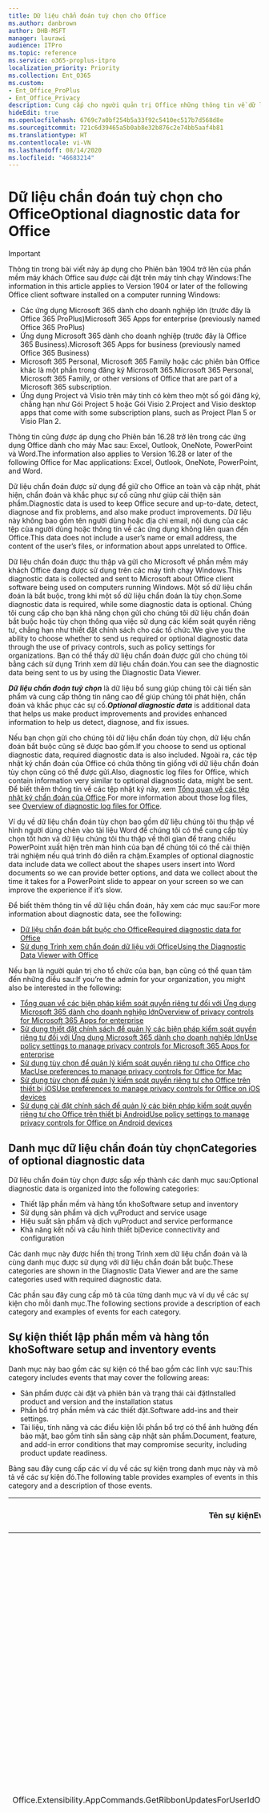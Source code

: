```yaml
---
title: Dữ liệu chẩn đoán tuỳ chọn cho Office
ms.author: danbrown
author: DHB-MSFT
manager: laurawi
audience: ITPro
ms.topic: reference
ms.service: o365-proplus-itpro
localization_priority: Priority
ms.collection: Ent_O365
ms.custom:
- Ent_Office_ProPlus
- Ent_Office_Privacy
description: Cung cấp cho người quản trị Office những thông tin về dữ liệu chẩn đoán tùy chọn trong Office, bao gồm một số sự kiện ví dụ.
hideEdit: true
ms.openlocfilehash: 6769c7a0bf254b5a33f92c5410ec517b7d568d8e
ms.sourcegitcommit: 721c6d39465a5b0ab8e32b876c2e74bb5aaf4b81
ms.translationtype: HT
ms.contentlocale: vi-VN
ms.lasthandoff: 08/14/2020
ms.locfileid: "46683214"
---
```

# <a name="optional-diagnostic-data-for-office"></a><span data-ttu-id="ce658-103">Dữ liệu chẩn đoán tuỳ chọn cho Office</span><span class="sxs-lookup"><span data-stu-id="ce658-103">Optional diagnostic data for Office</span></span>

> [!IMPORTANT]
> <span data-ttu-id="ce658-104">Thông tin trong bài viết này áp dụng cho Phiên bản 1904 trở lên của phần mềm máy khách Office sau được cài đặt trên máy tính chạy Windows:</span><span class="sxs-lookup"><span data-stu-id="ce658-104">The information in this article applies to Version 1904 or later of the following Office client software installed on a computer running Windows:</span></span>
> - <span data-ttu-id="ce658-105">Các ứng dụng Microsoft 365 dành cho doanh nghiệp lớn (trước đây là Office 365 ProPlus)</span><span class="sxs-lookup"><span data-stu-id="ce658-105">Microsoft 365 Apps for enterprise (previously named Office 365 ProPlus)</span></span>
> - <span data-ttu-id="ce658-106">Ứng dụng Microsoft 365 dành cho doanh nghiệp (trước đây là Office 365 Business).</span><span class="sxs-lookup"><span data-stu-id="ce658-106">Microsoft 365 Apps for business (previously named Office 365 Business)</span></span>
> - <span data-ttu-id="ce658-107">Microsoft 365 Personal, Microsoft 365 Family hoặc các phiên bản Office khác là một phần trong đăng ký Microsoft 365.</span><span class="sxs-lookup"><span data-stu-id="ce658-107">Microsoft 365 Personal, Microsoft 365 Family, or other versions of Office that are part of a Microsoft 365 subscription.</span></span>
> - <span data-ttu-id="ce658-108">Ứng dụng Project và Visio trên máy tính có kèm theo một số gói đăng ký, chẳng hạn như Gói Project 5 hoặc Gói Visio 2.</span><span class="sxs-lookup"><span data-stu-id="ce658-108">Project and Visio desktop apps that come with some subscription plans, such as Project Plan 5 or Visio Plan 2.</span></span>
>
> <span data-ttu-id="ce658-109">Thông tin cũng được áp dụng cho Phiên bản 16.28 trở lên trong các ứng dụng Office dành cho máy Mac sau: Excel, Outlook, OneNote, PowerPoint và Word.</span><span class="sxs-lookup"><span data-stu-id="ce658-109">The information also applies to Version 16.28 or later of the following Office for Mac applications: Excel, Outlook, OneNote, PowerPoint, and Word.</span></span>

<span data-ttu-id="ce658-110">Dữ liệu chẩn đoán được sử dụng để giữ cho Office an toàn và cập nhật, phát hiện, chẩn đoán và khắc phục sự cố cũng như giúp cải thiện sản phẩm.</span><span class="sxs-lookup"><span data-stu-id="ce658-110">Diagnostic data is used to keep Office secure and up-to-date, detect, diagnose and fix problems, and also make product improvements.</span></span> <span data-ttu-id="ce658-111">Dữ liệu này không bao gồm tên người dùng hoặc địa chỉ email, nội dung của các tệp của người dùng hoặc thông tin về các ứng dụng không liên quan đến Office.</span><span class="sxs-lookup"><span data-stu-id="ce658-111">This data does not include a user’s name or email address, the content of the user’s files, or information about apps unrelated to Office.</span></span>

<span data-ttu-id="ce658-112">Dữ liệu chẩn đoán được thu thập và gửi cho Microsoft về phần mềm máy khách Office đang được sử dụng trên các máy tính chạy Windows.</span><span class="sxs-lookup"><span data-stu-id="ce658-112">This diagnostic data is collected and sent to Microsoft about Office client software being used on computers running Windows.</span></span> <span data-ttu-id="ce658-113">Một số dữ liệu chẩn đoán là bắt buộc, trong khi một số dữ liệu chẩn đoán là tùy chọn.</span><span class="sxs-lookup"><span data-stu-id="ce658-113">Some diagnostic data is required, while some diagnostic data is optional.</span></span> <span data-ttu-id="ce658-114">Chúng tôi cung cấp cho bạn khả năng chọn gửi cho chúng tôi dữ liệu chẩn đoán bắt buộc hoặc tùy chọn thông qua việc sử dụng các kiểm soát quyền riêng tư, chẳng hạn như thiết đặt chính sách cho các tổ chức.</span><span class="sxs-lookup"><span data-stu-id="ce658-114">We give you the ability to choose whether to send us required or optional diagnostic data through the use of privacy controls, such as policy settings for organizations.</span></span> <span data-ttu-id="ce658-115">Bạn có thể thấy dữ liệu chẩn đoán được gửi cho chúng tôi bằng cách sử dụng Trình xem dữ liệu chẩn đoán.</span><span class="sxs-lookup"><span data-stu-id="ce658-115">You can see the diagnostic data being sent to us by using the Diagnostic Data Viewer.</span></span>

<span data-ttu-id="ce658-116">***Dữ liệu chẩn đoán tuỳ chọn*** là dữ liệu bổ sung giúp chúng tôi cải tiến sản phẩm và cung cấp thông tin nâng cao để giúp chúng tôi phát hiện, chẩn đoán và khắc phục các sự cố.</span><span class="sxs-lookup"><span data-stu-id="ce658-116">***Optional diagnostic data*** is additional data that helps us make product improvements and provides enhanced information to help us detect, diagnose, and fix issues.</span></span>

<span data-ttu-id="ce658-117">Nếu bạn chọn gửi cho chúng tôi dữ liệu chẩn đoán tùy chọn, dữ liệu chẩn đoán bắt buộc cũng sẽ được bao gồm.</span><span class="sxs-lookup"><span data-stu-id="ce658-117">If you choose to send us optional diagnostic data, required diagnostic data is also included.</span></span> <span data-ttu-id="ce658-118">Ngoài ra, các tệp nhật ký chẩn đoán của Office có chứa thông tin giống với dữ liệu chẩn đoán tùy chọn cũng có thể được gửi.</span><span class="sxs-lookup"><span data-stu-id="ce658-118">Also, diagnostic log files for Office, which contain information very similar to optional diagnostic data, might be sent.</span></span> <span data-ttu-id="ce658-119">Để biết thêm thông tin về các tệp nhật ký này, xem [Tổng quan về các tệp nhật ký chẩn đoán của Office](https://support.microsoft.com/office/fba86aac-70dc-4858-ae1f-ec2034346cdf).</span><span class="sxs-lookup"><span data-stu-id="ce658-119">For more information about those log files, see [Overview of diagnostic log files for Office](https://support.microsoft.com/office/fba86aac-70dc-4858-ae1f-ec2034346cdf).</span></span>

<span data-ttu-id="ce658-120">Ví dụ về dữ liệu chẩn đoán tùy chọn bao gồm dữ liệu chúng tôi thu thập về hình người dùng chèn vào tài liệu Word để chúng tôi có thể cung cấp tùy chọn tốt hơn và dữ liệu chúng tôi thu thập về thời gian để trang chiếu PowerPoint xuất hiện trên màn hình của bạn để chúng tôi có thể cải thiện trải nghiệm nếu quá trình đó diễn ra chậm.</span><span class="sxs-lookup"><span data-stu-id="ce658-120">Examples of optional diagnostic data include data we collect about the shapes users insert into Word documents so we can provide better options, and data we collect about the time it takes for a PowerPoint slide to appear on your screen so we can improve the experience if it’s slow.</span></span>

<span data-ttu-id="ce658-121">Để biết thêm thông tin về dữ liệu chẩn đoán, hãy xem các mục sau:</span><span class="sxs-lookup"><span data-stu-id="ce658-121">For more information about diagnostic data, see the following:</span></span>

- [<span data-ttu-id="ce658-122">Dữ liệu chẩn đoán bắt buộc cho Office</span><span class="sxs-lookup"><span data-stu-id="ce658-122">Required diagnostic data for Office</span></span>](required-diagnostic-data.md)
- [<span data-ttu-id="ce658-123">Sử dụng Trình xem chẩn đoán dữ liệu với Office</span><span class="sxs-lookup"><span data-stu-id="ce658-123">Using the Diagnostic Data Viewer with Office</span></span>](https://support.office.com/article/cf761ce9-d805-4c60-a339-4e07f3182855)

<span data-ttu-id="ce658-124">Nếu bạn là người quản trị cho tổ chức của bạn, bạn cũng có thể quan tâm đến những điều sau:</span><span class="sxs-lookup"><span data-stu-id="ce658-124">If you’re the admin for your organization, you might also be interested in the following:</span></span>

- [<span data-ttu-id="ce658-125">Tổng quan về các biện pháp kiểm soát quyền riêng tư đối với Ứng dụng Microsoft 365 dành cho doanh nghiệp lớn</span><span class="sxs-lookup"><span data-stu-id="ce658-125">Overview of privacy controls for Microsoft 365 Apps for enterprise</span></span>](overview-privacy-controls.md)
- [<span data-ttu-id="ce658-126">Sử dụng thiết đặt chính sách để quản lý các biện pháp kiểm soát quyền riêng tư đối với Ứng dụng Microsoft 365 dành cho doanh nghiệp lớn</span><span class="sxs-lookup"><span data-stu-id="ce658-126">Use policy settings to manage privacy controls for Microsoft 365 Apps for enterprise</span></span>](manage-privacy-controls.md)
- [<span data-ttu-id="ce658-127">Sử dụng tùy chọn để quản lý kiểm soát quyền riêng tư cho Office cho Mac</span><span class="sxs-lookup"><span data-stu-id="ce658-127">Use preferences to manage privacy controls for Office for Mac</span></span>](mac-privacy-preferences.md)
- [<span data-ttu-id="ce658-128">Sử dụng tùy chọn để quản lý kiểm soát quyền riêng tư cho Office trên thiết bị iOS</span><span class="sxs-lookup"><span data-stu-id="ce658-128">Use preferences to manage privacy controls for Office on iOS devices</span></span>](ios-privacy-preferences.md)
- [<span data-ttu-id="ce658-129">Sử dụng cài đặt chính sách để quản lý các biện pháp kiểm soát quyền riêng tư cho Office trên thiết bị Android</span><span class="sxs-lookup"><span data-stu-id="ce658-129">Use policy settings to manage privacy controls for Office on Android devices</span></span>](android-privacy-controls.md)

## <a name="categories-of-optional-diagnostic-data"></a><span data-ttu-id="ce658-130">Danh mục dữ liệu chẩn đoán tùy chọn</span><span class="sxs-lookup"><span data-stu-id="ce658-130">Categories of optional diagnostic data</span></span>

<span data-ttu-id="ce658-131">Dữ liệu chẩn đoán tùy chọn được sắp xếp thành các danh mục sau:</span><span class="sxs-lookup"><span data-stu-id="ce658-131">Optional diagnostic data is organized into the following categories:</span></span>

- <span data-ttu-id="ce658-132">Thiết lập phần mềm và hàng tồn kho</span><span class="sxs-lookup"><span data-stu-id="ce658-132">Software setup and inventory</span></span>
- <span data-ttu-id="ce658-133">Sử dụng sản phẩm và dịch vụ</span><span class="sxs-lookup"><span data-stu-id="ce658-133">Product and service usage</span></span>
- <span data-ttu-id="ce658-134">Hiệu suất sản phẩm và dịch vụ</span><span class="sxs-lookup"><span data-stu-id="ce658-134">Product and service performance</span></span>
- <span data-ttu-id="ce658-135">Khả năng kết nối và cấu hình thiết bị</span><span class="sxs-lookup"><span data-stu-id="ce658-135">Device connectivity and configuration</span></span>

<span data-ttu-id="ce658-136">Các danh mục này được hiển thị trong Trình xem dữ liệu chẩn đoán và là cùng danh mục được sử dụng với dữ liệu chẩn đoán bắt buộc.</span><span class="sxs-lookup"><span data-stu-id="ce658-136">These categories are shown in the Diagnostic Data Viewer and are the same categories used with required diagnostic data.</span></span>

<span data-ttu-id="ce658-137">Các phần sau đây cung cấp mô tả của từng danh mục và ví dụ về các sự kiện cho mỗi danh mục.</span><span class="sxs-lookup"><span data-stu-id="ce658-137">The following sections provide a description of each category and examples of events for each category.</span></span>

## <a name="software-setup-and-inventory-events"></a><span data-ttu-id="ce658-138">Sự kiện thiết lập phần mềm và hàng tồn kho</span><span class="sxs-lookup"><span data-stu-id="ce658-138">Software setup and inventory events</span></span>

<span data-ttu-id="ce658-139">Danh mục này bao gồm các sự kiện có thể bao gồm các lĩnh vực sau:</span><span class="sxs-lookup"><span data-stu-id="ce658-139">This category includes events that may cover the following areas:</span></span>

- <span data-ttu-id="ce658-140">Sản phẩm được cài đặt và phiên bản và trạng thái cài đặt</span><span class="sxs-lookup"><span data-stu-id="ce658-140">Installed product and version and the installation status</span></span>
- <span data-ttu-id="ce658-141">Phần bổ trợ phần mềm và các thiết đặt.</span><span class="sxs-lookup"><span data-stu-id="ce658-141">Software add-ins and their settings.</span></span>
- <span data-ttu-id="ce658-142">Tài liệu, tính năng và các điều kiện lỗi phần bổ trợ có thể ảnh hưởng đến bảo mật, bao gồm tính sẵn sàng cập nhật sản phẩm.</span><span class="sxs-lookup"><span data-stu-id="ce658-142">Document, feature, and add-in error conditions that may compromise security, including product update readiness.</span></span>

<span data-ttu-id="ce658-143">Bảng sau đây cung cấp các ví dụ về các sự kiện trong danh mục này và mô tả về các sự kiện đó.</span><span class="sxs-lookup"><span data-stu-id="ce658-143">The following table provides examples of events in this category and a description of those events.</span></span>

| <span data-ttu-id="ce658-144">**Tên sự kiện**</span><span class="sxs-lookup"><span data-stu-id="ce658-144">**Event name**</span></span>   | <span data-ttu-id="ce658-145">**Mô tả sự kiện**</span><span class="sxs-lookup"><span data-stu-id="ce658-145">**Event description**</span></span>  |
| ---- | ---- |
| <span data-ttu-id="ce658-146">Office.Extensibility.AppCommands.GetRibbonUpdatesForUserId</span><span class="sxs-lookup"><span data-stu-id="ce658-146">Office.Extensibility.AppCommands.GetRibbonUpdatesForUserId</span></span> | <span data-ttu-id="ce658-147">Sự kiện này cho biết liệu Word có cập nhật thành công dải băng trong Giao diện người dùng Word hay không khi người dùng thay đổi danh tính của họ.</span><span class="sxs-lookup"><span data-stu-id="ce658-147">This event indicates whether Word successfully updates the Ribbon in the Word User Interface when the user changes their identity.</span></span> <span data-ttu-id="ce658-148">Chúng tôi sử dụng sự kiện này để phát hiện thiết lập không chính xác và các sự cố khác ảnh hưởng đến giao diện người dùng Office.</span><span class="sxs-lookup"><span data-stu-id="ce658-148">We use this event to detect incorrect setup and other issues that would affect the Office user interface.</span></span> |
| <span data-ttu-id="ce658-149">Office.Extensibility.AppCommands.AppCmdInstall</span><span class="sxs-lookup"><span data-stu-id="ce658-149">Office.Extensibility.AppCommands.AppCmdInstall</span></span>   | <span data-ttu-id="ce658-150">Sự kiện này cung cấp thông tin về phần bổ trợ Office mà người dùng đã cài đặt, bao gồm ID ứng dụng, bản dựng và phiên bản hệ điều hành, thành công của bản cài đặt và thời gian cài đặt.</span><span class="sxs-lookup"><span data-stu-id="ce658-150">This event provides information about the Office add-in that the user has installed, including app ID, operating system build and version, success of installation, and duration of install.</span></span>  |

## <a name="product-and-service-usage-events"></a><span data-ttu-id="ce658-151">Sự kiện sử dụng sản phẩm và dịch vụ</span><span class="sxs-lookup"><span data-stu-id="ce658-151">Product and service usage events</span></span>

<span data-ttu-id="ce658-152">Danh mục này bao gồm các sự kiện có thể bao gồm các lĩnh vực sau:</span><span class="sxs-lookup"><span data-stu-id="ce658-152">This category includes events that may cover the following areas:</span></span>

- <span data-ttu-id="ce658-153">Thành công của chức năng ứng dụng.</span><span class="sxs-lookup"><span data-stu-id="ce658-153">Success of application functionality.</span></span> <span data-ttu-id="ce658-154">Giới hạn mở và đóng ứng dụng và tài liệu, chỉnh sửa tệp và chia sẻ tệp (cộng tác).</span><span class="sxs-lookup"><span data-stu-id="ce658-154">Limited to opening and closing of the application and documents, file editing, and file sharing (collaboration).</span></span>
- <span data-ttu-id="ce658-155">Xác định xem các sự kiện tính năng cụ thể đã xảy ra hay chưa, chẳng hạn như bắt đầu hoặc dừng và tính năng có đang hoạt động hay không.</span><span class="sxs-lookup"><span data-stu-id="ce658-155">Determination if specific feature events have occurred, such as start or stop, and if feature is running.</span></span>
- <span data-ttu-id="ce658-156">Các tính năng trợ năng của Office</span><span class="sxs-lookup"><span data-stu-id="ce658-156">Office accessibility features</span></span>

<span data-ttu-id="ce658-157">Bảng sau đây cung cấp các ví dụ về các sự kiện trong danh mục này và mô tả về các sự kiện đó.</span><span class="sxs-lookup"><span data-stu-id="ce658-157">The following table provides examples of events in this category and a description of those events.</span></span>

| <span data-ttu-id="ce658-158">**Tên sự kiện**</span><span class="sxs-lookup"><span data-stu-id="ce658-158">**Event name**</span></span>   | <span data-ttu-id="ce658-159">**Mô tả sự kiện**</span><span class="sxs-lookup"><span data-stu-id="ce658-159">**Event description**</span></span>  |
| ------ | ------- |
| <span data-ttu-id="ce658-160">Office.Word.Commanding.Highlight</span><span class="sxs-lookup"><span data-stu-id="ce658-160">Office.Word.Commanding.Highlight</span></span>  | <span data-ttu-id="ce658-161">Sự kiện này cho thấy Word đã thực thi lệnh để tô sáng văn bản.</span><span class="sxs-lookup"><span data-stu-id="ce658-161">This event indicates Word has executed the command to highlight text.</span></span> <span data-ttu-id="ce658-162">Chúng tôi sử dụng sự kiện này để phát hiện lỗi trong lệnh tô sáng văn bản.</span><span class="sxs-lookup"><span data-stu-id="ce658-162">We use this event to detect errors in the text-highlight command.</span></span>  |
| <span data-ttu-id="ce658-163">Office.Translator.AddInLoaded</span><span class="sxs-lookup"><span data-stu-id="ce658-163">Office.Translator.AddInLoaded</span></span>   | <span data-ttu-id="ce658-164">Thông báo hoạt động để chỉ ra rằng tính năng bộ dịch đã được tải và kết xuất thành công.</span><span class="sxs-lookup"><span data-stu-id="ce658-164">A heartbeat to indicate that the translator feature has been loaded and rendered successfully.</span></span>  |
| <span data-ttu-id="ce658-165">Office.Graphics.GVizInsertShape</span><span class="sxs-lookup"><span data-stu-id="ce658-165">Office.Graphics.GVizInsertShape</span></span> |<span data-ttu-id="ce658-166">Theo dõi việc sử dụng tính năng Chèn Hình trong Word và cũng báo cáo chi tiết về các loại hình được chèn và từ nguồn nào.</span><span class="sxs-lookup"><span data-stu-id="ce658-166">Tracks the usage of the Insert Shape feature in Word and also reports details of types of shapes inserted and from which source.</span></span>| 
| <span data-ttu-id="ce658-167">Office.PowerPoint.PPT.Desktop.SummaryZoomInsertionRule</span><span class="sxs-lookup"><span data-stu-id="ce658-167">Office.PowerPoint.PPT.Desktop.SummaryZoomInsertionRule</span></span>   | <span data-ttu-id="ce658-168">Sự kiện này xác định xem có bất kỳ phần nào trong tài liệu hay không khi người dùng đang chèn Thu phóng Tóm tắt và nếu người dùng chọn xóa các phần hiện có.</span><span class="sxs-lookup"><span data-stu-id="ce658-168">This event determines if there are any sections present in a document when the user is inserting Summary Zoom and if the user chooses to delete existing sections.</span></span> |
| <span data-ttu-id="ce658-169">Office.Security.SecureReaderHost.ProtectedViewValidation</span><span class="sxs-lookup"><span data-stu-id="ce658-169">Office.Security.SecureReaderHost.ProtectedViewValidation</span></span> | <span data-ttu-id="ce658-170">Theo dõi thời điểm và lý do tại sao tệp được mở trong Dạng xem được bảo vệ.</span><span class="sxs-lookup"><span data-stu-id="ce658-170">Tracks when and why a file is opened in Protected View.</span></span> <span data-ttu-id="ce658-171">Được sử dụng để chẩn đoán các điều kiện mà trong đó Chế độ xem được bảo vệ có thể không được kích hoạt chính xác để đảm bảo tính năng này hoạt động tốt.</span><span class="sxs-lookup"><span data-stu-id="ce658-171">Used to diagnose conditions where Protected View may not be correctly triggered to ensure the feature is working properly.</span></span> |

## <a name="product-and-service-performance-events"></a><span data-ttu-id="ce658-172">Sự kiện hiệu suất sản phẩm và dịch vụ</span><span class="sxs-lookup"><span data-stu-id="ce658-172">Product and service performance events</span></span>

<span data-ttu-id="ce658-173">Danh mục này bao gồm các sự kiện có thể bao gồm các lĩnh vực sau:</span><span class="sxs-lookup"><span data-stu-id="ce658-173">This category includes events that may cover the following areas:</span></span>

- <span data-ttu-id="ce658-174">Ứng dụng không mong muốn thoát (sự cố) và trạng thái của ứng dụng khi điều đó xảy ra.</span><span class="sxs-lookup"><span data-stu-id="ce658-174">Unexpected application exits (crashes) and the state of the application when that happens.</span></span>
- <span data-ttu-id="ce658-175">Thời gian phản hồi hoặc hiệu suất kém cho các tình huống như ứng dụng khởi động hoặc mở tệp.</span><span class="sxs-lookup"><span data-stu-id="ce658-175">Poor response time or performance for scenarios such as application start up or opening a file.</span></span>
- <span data-ttu-id="ce658-176">Lỗi về chức năng của một tính năng hoặc trải nghiệm người dùng.</span><span class="sxs-lookup"><span data-stu-id="ce658-176">Errors in functionality of a feature or user experience.</span></span>

<span data-ttu-id="ce658-177">Bảng sau đây cung cấp các ví dụ về các sự kiện trong danh mục này và mô tả về các sự kiện đó.</span><span class="sxs-lookup"><span data-stu-id="ce658-177">The following table provides examples of events in this category and a description of those events.</span></span>

| <span data-ttu-id="ce658-178">**Tên sự kiện**</span><span class="sxs-lookup"><span data-stu-id="ce658-178">**Event name**</span></span>    | <span data-ttu-id="ce658-179">**Mô tả sự kiện**</span><span class="sxs-lookup"><span data-stu-id="ce658-179">**Event description**</span></span>   |
| --------------- | -------------- |
| <span data-ttu-id="ce658-180">Office.Word.Word.CoreSaveTime100ns</span><span class="sxs-lookup"><span data-stu-id="ce658-180">Office.Word.Word.CoreSaveTime100ns</span></span>     | <span data-ttu-id="ce658-181">Sự kiện này ghi lại hiệu suất của hoạt động lưu tài liệu bằng Word.</span><span class="sxs-lookup"><span data-stu-id="ce658-181">This event logs the performance of a document save activity by Word.</span></span> <span data-ttu-id="ce658-182">Chúng tôi sử dụng sự kiện này để phát hiện lỗi và các vấn đề về hiệu suất trong hoạt động lưu tài liệu Word.</span><span class="sxs-lookup"><span data-stu-id="ce658-182">We use this event to detect errors and performance issues in the Word save document activity.</span></span>|
| <span data-ttu-id="ce658-183">Office.Identity.SignInForWamAccountAad</span><span class="sxs-lookup"><span data-stu-id="ce658-183">Office.Identity.SignInForWamAccountAad</span></span>  | <span data-ttu-id="ce658-184">Sự kiện này được gửi khi người dùng đăng nhập vào tài khoản Active Directory Azure với thư viện Trình quản lý tài khoản web (WAM).</span><span class="sxs-lookup"><span data-stu-id="ce658-184">This event is sent when a user is signed in to an Azure Active Directory account with Web Account Manager (WAM) library.</span></span> <span data-ttu-id="ce658-185">Sự kiện này sẽ gửi siêu dữ liệu như AppName, AppVersion và ErrorCode nếu sự kiện không thành công.</span><span class="sxs-lookup"><span data-stu-id="ce658-185">This event sends metadata such as AppName, AppVersion, and ErrorCode if the event failed.</span></span> |
| <span data-ttu-id="ce658-186">Office.PowerPoint.PPT.Desktop.FileOpen.FirstSlideMasterThumbnailRenderTime</span><span class="sxs-lookup"><span data-stu-id="ce658-186">Office.PowerPoint.PPT.Desktop.FileOpen.FirstSlideMasterThumbnailRenderTime</span></span> | <span data-ttu-id="ce658-187">Sự kiện này thu thập khoảng thời gian cần thiết để hiển thị hình thu nhỏ chính của trang chiếu đầu tiên trong PowerPoint.</span><span class="sxs-lookup"><span data-stu-id="ce658-187">This event collects the length of time it takes to render the first slide master thumbnail in PowerPoint.</span></span>  |
| <span data-ttu-id="ce658-188">Office.Extensibility.Diagnostics</span><span class="sxs-lookup"><span data-stu-id="ce658-188">Office.Extensibility.Diagnostics</span></span>   | <span data-ttu-id="ce658-189">Sự kiện này cung cấp thông tin chẩn đoán chung cho các phần bổ trợ Office, chẳng hạn như báo cáo sự cố để gỡ lỗi.</span><span class="sxs-lookup"><span data-stu-id="ce658-189">This event provides general diagnostic information for Office add-ins, such as crash reports for debugging.</span></span>|

## <a name="device-connectivity-and-configuration-events"></a><span data-ttu-id="ce658-190">Sự kiện khả năng kết nối và cấu hình</span><span class="sxs-lookup"><span data-stu-id="ce658-190">Device connectivity and configuration events</span></span>

<span data-ttu-id="ce658-191">Danh mục này bao gồm các sự kiện có thể bao gồm các lĩnh vực sau:</span><span class="sxs-lookup"><span data-stu-id="ce658-191">This category includes events that may cover the following areas:</span></span>

- <span data-ttu-id="ce658-192">Trạng thái kết nối mạng và cài đặt thiết bị, chẳng hạn như bộ nhớ.</span><span class="sxs-lookup"><span data-stu-id="ce658-192">Network connection state and device settings, such as memory.</span></span>

<span data-ttu-id="ce658-193">Bảng sau đây cung cấp các ví dụ về các sự kiện trong danh mục này và mô tả về các sự kiện đó.</span><span class="sxs-lookup"><span data-stu-id="ce658-193">The following table provides examples of events in this category and a description of those events.</span></span>

| <span data-ttu-id="ce658-194">**Tên sự kiện**</span><span class="sxs-lookup"><span data-stu-id="ce658-194">**Event name**</span></span>                    | <span data-ttu-id="ce658-195">**Mô tả sự kiện**</span><span class="sxs-lookup"><span data-stu-id="ce658-195">**Event description**</span></span>                                                                                                                                                     |
| ------ | ----- |
| <span data-ttu-id="ce658-196">Office.Graphics.ArtViewValidate</span><span class="sxs-lookup"><span data-stu-id="ce658-196">Office.Graphics.ArtViewValidate</span></span> | <span data-ttu-id="ce658-197">Sự kiện này ghi lại xác nhận kết quả của Chế độ xem đồ họa hỗ trợ Giao diện người dùng đồ họa.</span><span class="sxs-lookup"><span data-stu-id="ce658-197">This event logs validation the results of Graphics View that supports Graphics User Interface.</span></span> <span data-ttu-id="ce658-198">Chúng tôi sử dụng sự kiện này để thu thập dữ liệu sử dụng và lỗi về kết xuất đồ họa.</span><span class="sxs-lookup"><span data-stu-id="ce658-198">We use the event to collect usage and error data about graphics rendering.</span></span> |
| <span data-ttu-id="ce658-199">Office.Graphics.ARCExceptionScope</span><span class="sxs-lookup"><span data-stu-id="ce658-199">Office.Graphics.ARCExceptionScope</span></span> | <span data-ttu-id="ce658-200">Sự kiện này theo dõi các lỗi kết xuất bắt nguồn từ công cụ kết xuất.</span><span class="sxs-lookup"><span data-stu-id="ce658-200">This event tracks rendering failures coming from the rendering engine.</span></span> |
| <span data-ttu-id="ce658-201">Office.Extensibility.ODPLatency</span><span class="sxs-lookup"><span data-stu-id="ce658-201">Office.Extensibility.ODPLatency</span></span>   | <span data-ttu-id="ce658-202">Sự kiện này cung cấp thông tin về tốc độ và kết nối mạng của người dùng.</span><span class="sxs-lookup"><span data-stu-id="ce658-202">This event provides information about the user’s network connection and speed.</span></span>     |
